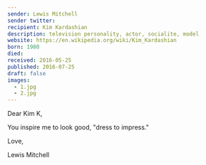```yaml
---
sender: Lewis Mitchell
sender twitter:
recipient: Kim Kardashian
description: television personality, actor, socialite, model
website: https://en.wikipedia.org/wiki/Kim_Kardashian
born: 1980
died:
received: 2016-05-25
published: 2016-07-25
draft: false
images:
  - 1.jpg
  - 2.jpg
---
```


Dear Kim K,

You inspire me to look good, "dress to impress."

Love,

Lewis Mitchell